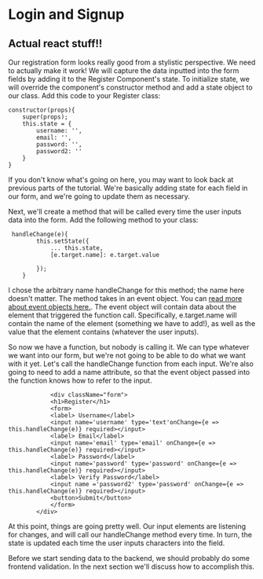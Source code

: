 # Login and Signup

## Actual react stuff!!

Our registration form looks really good from a stylistic perspective. We need to actually make it work! We will capture the data inputted into the form fields by adding it to the Register Component's state. To initialize state, we will override the component's constructor method and add a state object to our class. Add this code to your Register class:

```
constructor(props){
    super(props);
    this.state = {
        username: '',
        email: '',
        password: '',
        password2: ''
    }
}

```
If you don't know what's going on here, you may want to look back at previous parts of the tutorial. We're basically adding state for each field in our form, and we're going to update them as necessary.


 Next, we'll create a method that will be called every time the user inputs data into the form. Add the following method to your class:

```
 handleChange(e){
        this.setState({
            ... this.state,
            [e.target.name]: e.target.value
            
        });
    }

```

I chose the arbitrary name handleChange for this method; the name here doesn't matter. The method takes in an event object. You can [read more about event objects here.](https://www.w3schools.com/jsref/obj_event.asp). The event object will contain data about the element that triggered the function call. Specifically, e.target.name will contain the name of the element (something we have to add!), as well as the value that the element contains (whatever the user inputs).  

So now we have a function, but nobody is calling it. We can type whatever we want into our form, but we're not going to be able to do what we want with it yet. Let's call the handleChange function from each input. We're also going to need to add a name attribute, so that the event object passed into the function knows how to refer to the input.

```
            <div className="form">
            <h1>Register</h1>
            <form>
            <label> Username</label>
            <input name='username' type='text'onChange={e => this.handleChange(e)} required></input>
            <label> Email</label>
            <input name='email' type='email' onChange={e => this.handleChange(e)} required></input>
            <label> Password</label>
            <input name='password' type='password' onChange={e => this.handleChange(e)} required></input>
            <label> Verify Password</label>
            <input name ='password2' type='password' onChange={e => this.handleChange(e)} required></input>
            <button>Submit</button>
            </form>
        </div>
```

At this point, things are going pretty well. Our input elements are listening for changes, and will call our handleChange method every time. In turn, the state is updated each time the user inputs characters into the field. 


Before we start sending data to the backend, we should probably do some frontend validation. In the next section we'll discuss how to accomplish this.